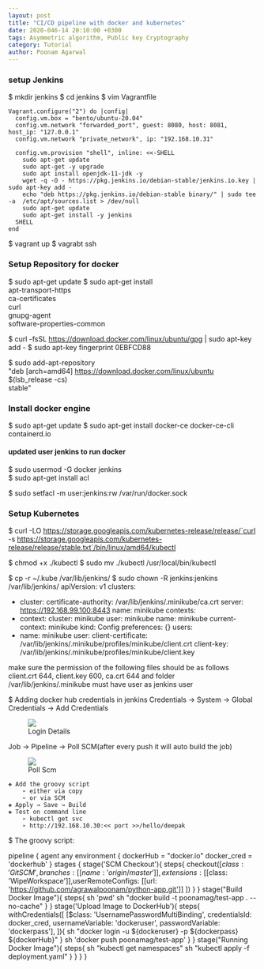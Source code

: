 ```yaml
---
layout: post
title: "CI/CD pipeline with docker and kubernetes"
date: 2020-046-14 20:10:00 +0300
tags: Asymmetric algorithm, Public key Cryptography
category: Tutorial
author: Poonam Agarwal
---
```


### setup Jenkins
$ mkdir jenkins
$ cd jenkins
$ vim Vagrantfile

	Vagrant.configure("2") do |config|
	  config.vm.box = "bento/ubuntu-20.04"
	  config.vm.network "forwarded_port", guest: 8080, host: 8081, host_ip: "127.0.0.1"
	  config.vm.network "private_network", ip: "192.168.10.31"

	  config.vm.provision "shell", inline: <<-SHELL
	    sudo apt-get update
	    sudo apt-get -y upgrade
	    sudo apt install openjdk-11-jdk -y  
	    wget -q -O - https://pkg.jenkins.io/debian-stable/jenkins.io.key | sudo apt-key add -
	    echo "deb https://pkg.jenkins.io/debian-stable binary/" | sudo tee -a  /etc/apt/sources.list > /dev/null
	    sudo apt-get update
	    sudo apt-get install -y jenkins
	  SHELL
	end

$ vagrant up
$ vagrabt ssh

### Setup Repository for docker

$ sudo apt-get update
$ sudo apt-get install \
    apt-transport-https \
    ca-certificates \
    curl \
    gnupg-agent \
    software-properties-common


$ curl -fsSL https://download.docker.com/linux/ubuntu/gpg | sudo apt-key add -
$ sudo apt-key fingerprint 0EBFCD88

$ sudo add-apt-repository \
   "deb [arch=amd64] https://download.docker.com/linux/ubuntu \
   $(lsb_release -cs) \
   stable"


### Install docker engine

$ sudo apt-get update
$ sudo apt-get install docker-ce docker-ce-cli containerd.io

#### updated user jenkins to run docker 
$ sudo usermod -G docker jenkins	
$ sudo apt-get install acl

$ sudo setfacl -m user:jenkins:rw /var/run/docker.sock

### Setup Kubernetes

$ curl -LO https://storage.googleapis.com/kubernetes-release/release/`curl -s https://storage.googleapis.com/kubernetes-release/release/stable.txt`/bin/linux/amd64/kubectl

$ chmod +x ./kubectl
$ sudo mv ./kubectl /usr/local/bin/kubectl

$ cp -r ~/.kube /var/lib/jenkins/
$ sudo chown -R jenkins:jenkins /var/lib/jenkins/
apiVersion: v1
clusters:
- cluster:
    certificate-authority: /var/lib/jenkins/.minikube/ca.crt
    server: https://192.168.99.100:8443
  name: minikube
contexts:
- context:
    cluster: minikube
    user: minikube
  name: minikube
current-context: minikube
kind: Config
preferences: {}
users:
- name: minikube
  user:
    client-certificate: /var/lib/jenkins/.minikube/profiles/minikube/client.crt
    client-key: /var/lib/jenkins/.minikube/profiles/minikube/client.key

make sure the permission of the following files should be as follows
client.crt 644, 
client.key 600, 
ca.crt 644
and folder /var/lib/jenkins/.minikube must have user as jenkins user


$ Adding docker hub credentials in jenkins
Credentials → System → Global Credentials → Add Credentials

<div>

<figure>
<img src="{{ site.github.url }}/media/img/credentials.png" />
<figcaption>Login Details</figcaption>
</figure>

</div>

Job → Pipeline → Poll SCM(after every push it will auto build the job)

<div>

<figure>
<img src="{{ site.github.url }}/media/img/pollscm.png" />
<figcaption>Poll Scm</figcaption>
</figure>

</div>


	❖ Add the groovy script
		➢ either via copy
		➢ or via SCM
	❖ Apply → Save → Build
	❖ Test on command line
		➢ kubectl get svc
		➢ http://192.168.10.30:<< port >>/hello/deepak

$ The groovy script:

pipeline {
   agent any
   environment {
       dockerHub = "docker.io"
       docker_cred = 'dockerhub'
   }
   stages {
		stage('SCM Checkout'){
			steps{
				checkout([$class: 'GitSCM',branches: [[name: 'origin/master']],extensions: [[$class: 'WipeWorkspace']],userRemoteConfigs: [[url: 'https://github.com/agrawalpoonam/python-app.git']]  ])
			}
		}
		stage("Build Docker Image"){
			steps{
				sh 'pwd'
				sh "docker build -t poonamag/test-app . --no-cache"
			}
		}
		stage('Upload Image to DockerHub'){
			steps{ 
	     	    withCredentials([
     		 	[$class: 'UsernamePasswordMultiBinding', credentialsId: docker_cred, usernameVariable: 'dockeruser', passwordVariable: 'dockerpass'],
  				]){
					sh "docker login -u ${dockeruser} -p ${dockerpass} ${dockerHub}"
  				}
	    	  	sh 'docker push poonamag/test-app'
	    	 }
	  	}
		stage("Running Docker Image"){
			steps{
				sh "kubectl get namespaces"
				sh "kubectl apply -f deployment.yaml"
			}
		}
}
}


